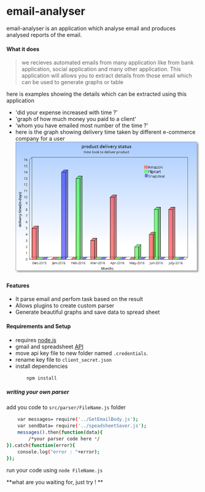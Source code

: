 # email-analyser

email-analyser is an application which analyse email and produces analysed reports of the email. 

#### What it does 
>we recieves automated emails from many application like from bank application, social application and many other application. This application will allows you to extract details from those email which can be used to generate graphs or table 

here is examples showing the details which can be extracted using this application 

 - 'did your expense increased with time ?'
 - 'graph of how much money you  paid to a client'
 - 'whom you have emailed most number of the time ?'
 - here is the graph showing delivery time taken by different e-commerce company for a user
 ![](https://raw.githubusercontent.com/anandpathak/email-analyser/master/images/product_delivery.png)

#### Features 
  - It parse email and perfom task based on the result
  - Allows plugins  to create custom parser
  - Generate beautiful graphs and save data to spread sheet

#### Requirements and  Setup 

 - requires [node.js](https://nodejs.org/en/download/)
 - gmail and spreadsheet [API](https://console.developers.google.com/flows/enableapi?apiid=gmail)
 - move api key file to new folder named `.credentials`. 
 - rename key file to `client_secret.json`
 - install dependencies
    ```sh
        npm install
    ```

##### writing your own parser
add you code to `src/parser/FileName.js` folder
```sh
    var messages= require('../GetEmailBody.js');
    var sendData= require('../speadsheetSaver.js');
    messages().then(function(data){
        /*your parser code here */
}).catch(function(error){
	console.log("error : "+error);
});
```
run your code using `node FileName.js`

**what are you waiting for, just try ! **
